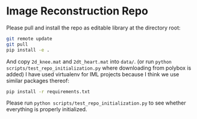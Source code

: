 # Image Reconstruction Repo
Please pull and install the repo as editable library at the directory root:
```bash
git remote update
git pull
pip install -e .
```
And copy `2d_knee.mat` and `2dt_heart.mat` into `data/`. (or run `python scripts/test_repo_initialization.py` 
where downloading from polybox is added)
I have used virtualenv for IML projects because I think we use similar packages thereof:
```bash
pip install -r requirements.txt
```
Please run `python scripts/test_repo_initialization.py` to see whether everything is properly initialized.
